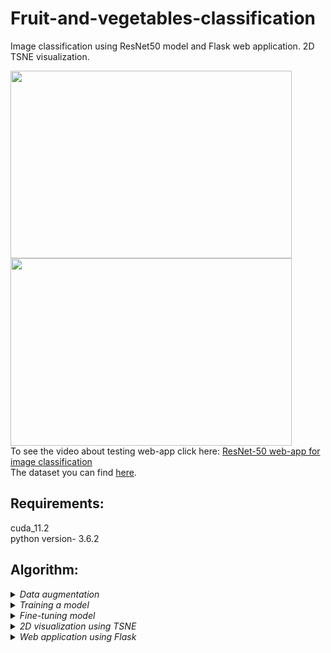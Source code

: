 # Fruit-and-vegetables-classification
Image classification using ResNet50 model and Flask web application. 2D TSNE visualization.

<img src="https://user-images.githubusercontent.com/58363847/167606900-62e6e89d-7261-4ac3-be00-f98c38ea947f.png" width="450" height="300" />
<img src="https://user-images.githubusercontent.com/58363847/167606928-f4433c1b-e08b-45c4-aedd-921be332a43b.png" width="450" height="300" /><br>
To see the video about testing web-app click here:
<a href="https://youtu.be/43Vexiiac5k">ResNet-50 web-app for image classification</a><br>
The dataset you can find <a href="https://www.kaggle.com/datasets/kritikseth/fruit-and-vegetable-image-recognition">here</a>.
<br>

## Requirements:
cuda_11.2 <br>
python version- 3.6.2
<br>
## Algorithm:
<details>
  <summary><em>Data augmentation</em></summary>
  I'm using tf.keras.preprocessing.image.ImageDataGenerator to make augmentation of images(spect ratio resizing, shifting, blurring, flipping)
</details>
<details>
  <summary><em>Training a model</em></summary>
  I'm using tf.keras.applications.resnet50.ResNet50 with input shape of the image (224, 224, 3). Weights from imagenet dataset and max pooling in layers.
  Before fine-tuning accuracy was 0.90023.
  </details>
<details>
  <summary><em>Fine-tuning model</em></summary>
  As a fine-tuning I add this layers:<br>
  <img src="https://user-images.githubusercontent.com/58363847/167637983-ca68e0e2-9837-4196-8a6d-533e91e059c7.png"/><br>
  And the last five layers of the base model were also unfrozen and trained.
  </details>
  <details>
  <summary><em>2D visualization using TSNE</em></summary>
  I use TSNE to depict the distribution of classes.
  <br>
  Result:
  <br>
  <img src="https://user-images.githubusercontent.com/58363847/167635987-450c81f2-b73f-45e1-9191-aedb13af4896.jpg" wight = 300 height =300/><br>
  </details>
  <details>
  <summary><em>Web application using Flask</em></summary>
  You can find video of testing my web application <a href="https://youtu.be/43Vexiiac5k">here</a>. You can use my weights, which you can find in directory saved_model or you can train your model and save weights by running file <a href="https://github.com/EvelinaAlexiutenko/Fruit-and-vegetables-classification/blob/main/Fruits_and_vegetables.ipynb">Fruit-and-vegetables-classification</a><br> 
  </details>
